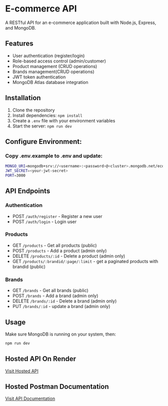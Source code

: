 # E-commerce API

A RESTful API for an e-commerce application built with Node.js, Express, and MongoDB.

## Features

- User authentication (register/login)
- Role-based access control (admin/customer)
- Product management (CRUD operations)
- Brands management(CRUD operations)
- JWT token authentication
- MongoDB Atlas database integration

## Installation

1. Clone the repository
2. Install dependencies: `npm install`
3. Create a `.env` file with your environment variables
4. Start the server: `npm run dev`

## Configure Environment:

### Copy .env.example to .env and update:

```bash
MONGO_URI=mongodb+srv://<username>:<password>@<cluster>.mongodb.net/ecommerce?retryWrites=true&w=majority
JWT_SECRET=<your-jwt-secret>
PORT=3000

```

## API Endpoints

### Authentication

- POST `/auth/register` - Register a new user
- POST `/auth/login` - Login user

### Products

- GET `/products` - Get all products (public)
- POST `/products` - Add a product (admin only)
- DELETE `/products/:id` - Delete a product (admin only)
- GET `/products/:brandid/:page/:limit` - get a paginated products with brandid (public)

### Brands

- GET `/brands` - Get all brands (public)
- POST `/brands` - Add a brand (admin only)
- DELETE `/brands/:id` - Delete a brand (admin only)
- PUT `/brands/:id` - update a brand (admin only)

## Usage

Make sure MongoDB is running on your system, then:

```bash
npm run dev
```

## Hosted API On Render

[Visit Hosted API](https://ecommerce-api-yq6y.onrender.com/)

## Hosted Postman Documentation

[Visit API Documentation](https://documenter.getpostman.com/view/45518060/2sB34kEJfR)
